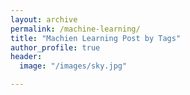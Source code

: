 ```yaml
---
layout: archive
permalink: /machine-learning/
title: "Machien Learning Post by Tags"
author_profile: true
header:
  image: "/images/sky.jpg"

---
```




